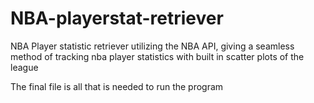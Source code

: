 # NBA-playerstat-retriever
NBA Player statistic retriever utilizing the NBA API, giving a seamless method of tracking nba player statistics with built in scatter plots of the league

The final file is all that is needed to run the program
